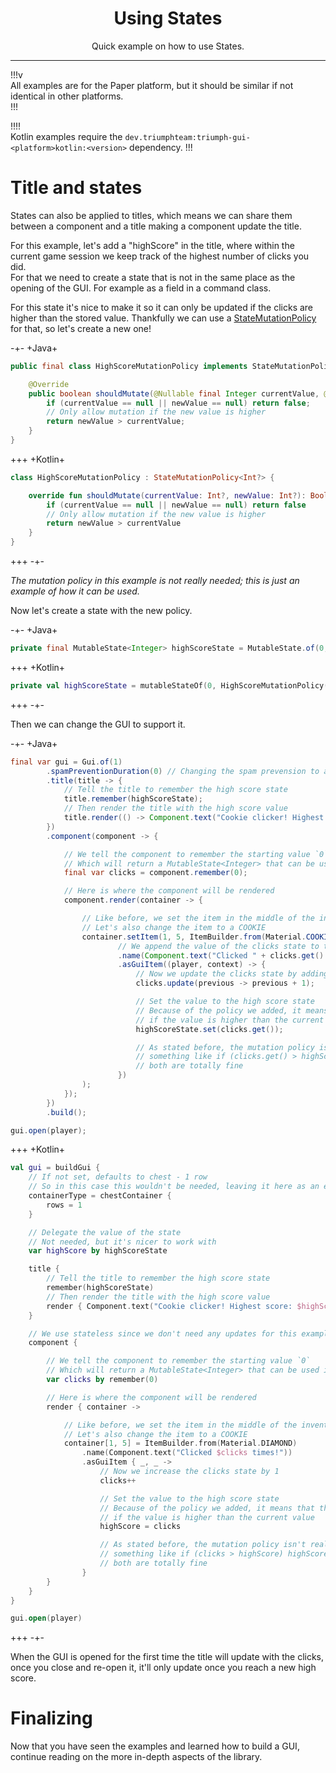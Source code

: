 <center><h1>Using States</h1></center>
<center><p>Quick example on how to use States.</p></center>

---

!!!v  
All examples are for the Paper platform, but it should be similar if not identical in other platforms.  
!!!

!!!!  
Kotlin examples require the `dev.triumphteam:triumph-gui-<platform>kotlin:<version>` dependency.
!!!

# Title and states

States can also be applied to titles, which means we can share them between a component and a title making a component
update the title.

For this example, let's add a "highScore" in the title, where within the current game session we keep track of the
highest number of clicks you did.  
For that we need to create a state that is not in the same place as the opening of the GUI. For example as a field in a
command class.

For this state it's nice to make it so it can only be updated if the clicks are higher than the stored value. Thankfully
we can use a [StateMutationPolicy](/mutation-policy) for that, so let's create a new one!

-+-
+Java+

```java
public final class HighScoreMutationPolicy implements StateMutationPolicy<Integer> {

    @Override
    public boolean shouldMutate(@Nullable final Integer currentValue, @Nullable final Integer newValue) {
        if (currentValue == null || newValue == null) return false;
        // Only allow mutation if the new value is higher
        return newValue > currentValue;
    }
}
```
+++
+Kotlin+

```kotlin
class HighScoreMutationPolicy : StateMutationPolicy<Int?> {

    override fun shouldMutate(currentValue: Int?, newValue: Int?): Boolean {
        if (currentValue == null || newValue == null) return false
        // Only allow mutation if the new value is higher
        return newValue > currentValue
    }
}
```
+++
-+-

_The mutation policy in this example is not really needed; this is just an example of how it can be used._

Now let's create a state with the new policy.

-+-
+Java+

```java
private final MutableState<Integer> highScoreState = MutableState.of(0, new HighScoreMutationPolicy());
```

+++
+Kotlin+

```kotlin
private val highScoreState = mutableStateOf(0, HighScoreMutationPolicy())
```
+++
-+-

Then we can change the GUI to support it.

-+-
+Java+

```java
final var gui = Gui.of(1)
        .spamPreventionDuration(0) // Changing the spam prevension to allow faster clicking, for fun
        .title(title -> {
            // Tell the title to remember the high score state
            title.remember(highScoreState);
            // Then render the title with the high score value
            title.render(() -> Component.text("Cookie clicker! Highest score: " + highScoreState.get()));
        })
        .component(component -> {

            // We tell the component to remember the starting value `0`
            // Which will return a MutableState<Integer> that can be used in the render function of the component
            final var clicks = component.remember(0);

            // Here is where the component will be rendered
            component.render(container -> {

                // Like before, we set the item in the middle of the inventory
                // Let's also change the item to a COOKIE
                container.setItem(1, 5, ItemBuilder.from(Material.COOKIE)
                        // We append the value of the clicks state to the name of the item
                        .name(Component.text("Clicked " + clicks.get() + " times!"))
                        .asGuiItem((player, context) -> {
                            // Now we update the clicks state by adding 1 to the previous amount
                            clicks.update(previous -> previous + 1);

                            // Set the value to the high score state
                            // Because of the policy we added, it means that this will only actually change the state
                            // if the value is higher than the current value
                            highScoreState.set(clicks.get());

                            // As stated before, the mutation policy isn't really needed, could have just been
                            // something like if (clicks.get() > highScore.get()) highScore.set(clicks.get())
                            // both are totally fine
                        })
                );
            });
        })
        .build();

gui.open(player);
```
+++
+Kotlin+

```kotlin
val gui = buildGui {
    // If not set, defaults to chest - 1 row
    // So in this case this wouldn't be needed, leaving it here as an example
    containerType = chestContainer {
        rows = 1
    }

    // Delegate the value of the state
    // Not needed, but it's nicer to work with
    var highScore by highScoreState

    title {
        // Tell the title to remember the high score state
        remember(highScoreState)
        // Then render the title with the high score value
        render { Component.text("Cookie clicker! Highest score: $highScore") }
    }

    // We use stateless since we don't need any updates for this example
    component {

        // We tell the component to remember the starting value `0`
        // Which will return a MutableState<Integer> that can be used in the render function of the component
        var clicks by remember(0)

        // Here is where the component will be rendered
        render { container ->

            // Like before, we set the item in the middle of the inventory
            // Let's also change the item to a COOKIE
            container[1, 5] = ItemBuilder.from(Material.DIAMOND)
                .name(Component.text("Clicked $clicks times!"))
                .asGuiItem { _, _ ->
                    // Now we increase the clicks state by 1
                    clicks++

                    // Set the value to the high score state
                    // Because of the policy we added, it means that this will only actually change the state
                    // if the value is higher than the current value
                    highScore = clicks

                    // As stated before, the mutation policy isn't really needed, could have just been
                    // something like if (clicks > highScore) highScore = clicks
                    // both are totally fine
                }
        }
    }
}

gui.open(player)
```
+++
-+-

When the GUI is opened for the first time the title will update with the clicks, once you close and re-open it, it'll
only update once you reach a new high score.

# Finalizing

Now that you have seen the examples and learned how to build a GUI, continue reading on the more in-depth aspects of the 
library.
